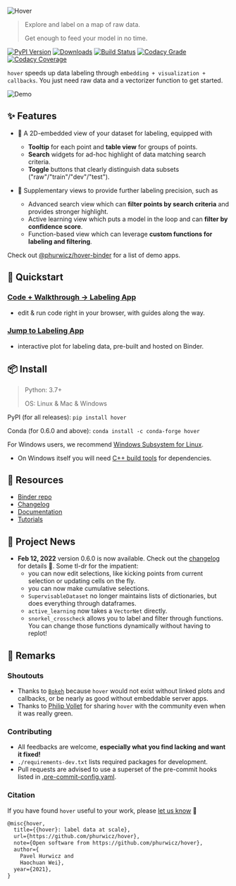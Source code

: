 ![Hover](https://raw.githubusercontent.com/phurwicz/hover/main/docs/images/hover-logo-title.png)

> Explore and label on a map of raw data.
>
> Get enough to feed your model in no time.

[![PyPI Version](https://img.shields.io/pypi/v/hover?logo=pypi&logoColor=white)](https://pypi.org/project/hover/)
[![Downloads](https://static.pepy.tech/personalized-badge/hover?period=total&units=international_system&left_color=grey&right_color=brightgreen&left_text=Downloads)](https://pepy.tech/project/hover)
[![Build Status](https://img.shields.io/github/workflow/status/phurwicz/hover/python-package?logo=github&logoColor=white)](https://github.com/phurwicz/hover/actions)
[![Codacy Grade](https://img.shields.io/codacy/grade/689827d9077b43ac8721c7658d122d1a?logo=codacy&logoColor=white)](https://app.codacy.com/gh/phurwicz/hover/dashboard)
[![Codacy Coverage](https://img.shields.io/codacy/coverage/689827d9077b43ac8721c7658d122d1a/main?logo=codacy&logoColor=white)](https://app.codacy.com/gh/phurwicz/hover/dashboard)

`hover` speeds up data labeling through `embedding + visualization + callbacks`. You just need raw data and a vectorizer function to get started.

![Demo](https://raw.githubusercontent.com/phurwicz/hover-gallery/main/0.5.0/trailer.gif)

## :sparkles: Features

-   :telescope: A 2D-embedded view of your dataset for labeling, equipped with
    -   **Tooltip** for each point and **table view** for groups of points.
    -   **Search** widgets for ad-hoc highlight of data matching search criteria.
    -   **Toggle** buttons that clearly distinguish data subsets ("raw"/"train"/"dev"/"test").

-   :microscope: Supplementary views to provide further labeling precision, such as
    -   Advanced search view which can **filter points by search criteria** and provides stronger highlight.
    -   Active learning view which puts a model in the loop and can **filter by confidence score**.
    -   Function-based view which can leverage **custom functions for labeling and filtering**.

Check out [@phurwicz/hover-binder](https://github.com/phurwicz/hover-binder) for a list of demo apps.

## :rocket: Quickstart

### [**Code + Walkthrough -> Labeling App**](https://phurwicz.github.io/hover/pages/tutorial/t0-quickstart/)

-   edit & run code right in your browser, with guides along the way.

### [**Jump to Labeling App**](https://mybinder.org/v2/gh/phurwicz/hover-binder/master?urlpath=/proxy/5006/app-linked-annotator)

-   interactive plot for labeling data, pre-built and hosted on Binder.

## :package: Install

> Python: 3.7+
>
> OS: Linux & Mac & Windows

PyPI (for all releases): `pip install hover`

Conda (for 0.6.0 and above): `conda install -c conda-forge hover`

For Windows users, we recommend [Windows Subsystem for Linux](https://docs.microsoft.com/en-us/windows/wsl/about).
-   On Windows itself you will need [C++ build tools](https://visualstudio.microsoft.com/downloads/) for dependencies.

## :book: Resources

-   [Binder repo](https://github.com/phurwicz/hover-binder)
-   [Changelog](https://github.com/phurwicz/hover/blob/main/CHANGELOG.md)
-   [Documentation](https://phurwicz.github.io/hover/)
-   [Tutorials](https://phurwicz.github.io/hover/pages/tutorial/t0-quickstart/)

## :flags: Project News

-   **Feb 12, 2022** version 0.6.0 is now available. Check out the [changelog](https://github.com/phurwicz/hover/blob/main/CHANGELOG.md) for details :partying_face:. Some tl-dr for the impatient:
    -   you can now edit selections, like kicking points from current selection or updating cells on the fly.
    -   you can now make cumulative selections.
    -   `SupervisableDataset` no longer maintains lists of dictionaries, but does everything through dataframes.
    -   `active_learning` now takes a `VectorNet` directly.
    -   `snorkel_crosscheck` allows you to label and filter through functions. You can change those functions dynamically without having to replot!

## :bell: Remarks

### Shoutouts

-   Thanks to [`Bokeh`](https://bokeh.org) because `hover` would not exist without linked plots and callbacks, or be nearly as good without embeddable server apps.
-   Thanks to [Philip Vollet](https://de.linkedin.com/in/philipvollet) for sharing `hover` with the community even when it was really green.

### Contributing

-   All feedbacks are welcome, **especially what you find lacking and want it fixed!**
-   `./requirements-dev.txt` lists required packages for development.
-   Pull requests are advised to use a superset of the pre-commit hooks listed in [.pre-commit-config.yaml](https://github.com/phurwicz/hover/blob/main/.pre-commit-config.yaml).

### Citation

If you have found `hover` useful to your work, please [let us know](https://github.com/phurwicz/hover/discussions) :hugs:

```tex
@misc{hover,
  title={{hover}: label data at scale},
  url={https://github.com/phurwicz/hover},
  note={Open software from https://github.com/phurwicz/hover},
  author={
    Pavel Hurwicz and
    Haochuan Wei},
  year={2021},
}
```
